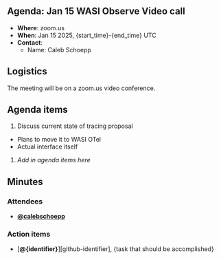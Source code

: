 ## Agenda: Jan 15 WASI Observe Video call

- **Where**: zoom.us
- **When**: Jan 15 2025, {start_time}-{end_time} UTC
- **Contact**:
  - Name: Caleb Schoepp

## Logistics

The meeting will be on a zoom.us video conference.

## Agenda items

1. Discuss current state of tracing proposal
  - Plans to move it to WASI OTel
  - Actual interface itself
1. *Add in agenda items here*

## Minutes

### Attendees

- [**@calebschoepp**][calebschoepp]

### Action items

- [**@{identifier}**][github-identifier], {task that should be accomplished}

[calebschoepp]: https://github.com/calebschoepp
